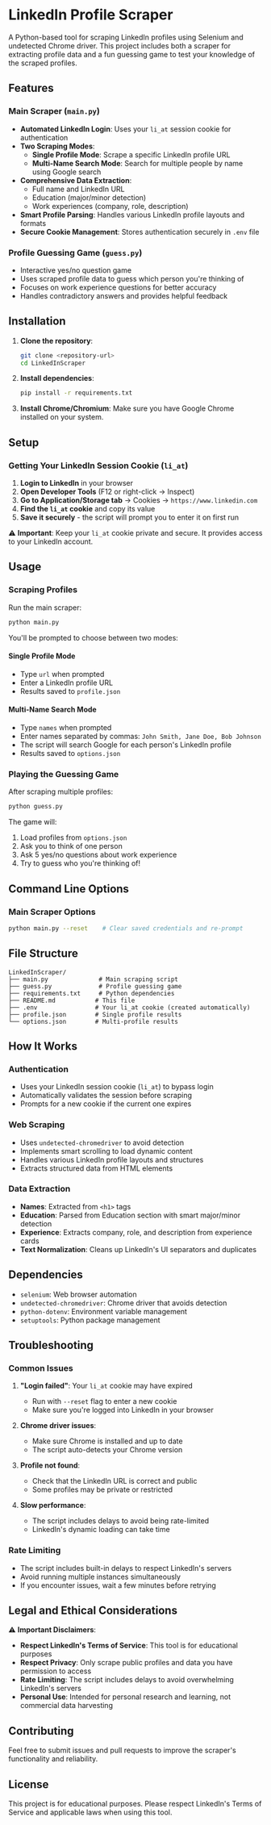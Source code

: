 # LinkedIn Profile Scraper

A Python-based tool for scraping LinkedIn profiles using Selenium and undetected Chrome driver. This project includes both a scraper for extracting profile data and a fun guessing game to test your knowledge of the scraped profiles.

## Features

### Main Scraper (`main.py`)
- **Automated LinkedIn Login**: Uses your `li_at` session cookie for authentication
- **Two Scraping Modes**:
  - **Single Profile Mode**: Scrape a specific LinkedIn profile URL
  - **Multi-Name Search Mode**: Search for multiple people by name using Google search
- **Comprehensive Data Extraction**:
  - Full name and LinkedIn URL
  - Education (major/minor detection)
  - Work experiences (company, role, description)
- **Smart Profile Parsing**: Handles various LinkedIn profile layouts and formats
- **Secure Cookie Management**: Stores authentication securely in `.env` file

### Profile Guessing Game (`guess.py`)
- Interactive yes/no question game
- Uses scraped profile data to guess which person you're thinking of
- Focuses on work experience questions for better accuracy
- Handles contradictory answers and provides helpful feedback

## Installation

1. **Clone the repository**:
   ```bash
   git clone <repository-url>
   cd LinkedInScraper
   ```

2. **Install dependencies**:
   ```bash
   pip install -r requirements.txt
   ```

3. **Install Chrome/Chromium**: Make sure you have Google Chrome installed on your system.

## Setup

### Getting Your LinkedIn Session Cookie (`li_at`)

1. **Login to LinkedIn** in your browser
2. **Open Developer Tools** (F12 or right-click → Inspect)
3. **Go to Application/Storage tab** → Cookies → `https://www.linkedin.com`
4. **Find the `li_at` cookie** and copy its value
5. **Save it securely** - the script will prompt you to enter it on first run

⚠️ **Important**: Keep your `li_at` cookie private and secure. It provides access to your LinkedIn account.

## Usage

### Scraping Profiles

Run the main scraper:

```bash
python main.py
```

You'll be prompted to choose between two modes:

#### Single Profile Mode
- Type `url` when prompted
- Enter a LinkedIn profile URL
- Results saved to `profile.json`

#### Multi-Name Search Mode
- Type `names` when prompted  
- Enter names separated by commas: `John Smith, Jane Doe, Bob Johnson`
- The script will search Google for each person's LinkedIn profile
- Results saved to `options.json`

### Playing the Guessing Game

After scraping multiple profiles:

```bash
python guess.py
```

The game will:
1. Load profiles from `options.json`
2. Ask you to think of one person
3. Ask 5 yes/no questions about work experience
4. Try to guess who you're thinking of!

## Command Line Options

### Main Scraper Options

```bash
python main.py --reset    # Clear saved credentials and re-prompt
```

## File Structure

```
LinkedInScraper/
├── main.py              # Main scraping script
├── guess.py             # Profile guessing game
├── requirements.txt     # Python dependencies
├── README.md           # This file
├── .env                # Your li_at cookie (created automatically)
├── profile.json        # Single profile results
└── options.json        # Multi-profile results
```

## How It Works

### Authentication
- Uses your LinkedIn session cookie (`li_at`) to bypass login
- Automatically validates the session before scraping
- Prompts for a new cookie if the current one expires

### Web Scraping
- Uses `undetected-chromedriver` to avoid detection
- Implements smart scrolling to load dynamic content
- Handles various LinkedIn profile layouts and structures
- Extracts structured data from HTML elements

### Data Extraction
- **Names**: Extracted from `<h1>` tags
- **Education**: Parsed from Education section with smart major/minor detection
- **Experience**: Extracts company, role, and description from experience cards
- **Text Normalization**: Cleans up LinkedIn's UI separators and duplicates

## Dependencies

- `selenium`: Web browser automation
- `undetected-chromedriver`: Chrome driver that avoids detection
- `python-dotenv`: Environment variable management
- `setuptools`: Python package management

## Troubleshooting

### Common Issues

1. **"Login failed"**: Your `li_at` cookie may have expired
   - Run with `--reset` flag to enter a new cookie
   - Make sure you're logged into LinkedIn in your browser

2. **Chrome driver issues**: 
   - Make sure Chrome is installed and up to date
   - The script auto-detects your Chrome version

3. **Profile not found**: 
   - Check that the LinkedIn URL is correct and public
   - Some profiles may be private or restricted

4. **Slow performance**:
   - The script includes delays to avoid being rate-limited
   - LinkedIn's dynamic loading can take time

### Rate Limiting
- The script includes built-in delays to respect LinkedIn's servers
- Avoid running multiple instances simultaneously
- If you encounter issues, wait a few minutes before retrying

## Legal and Ethical Considerations

⚠️ **Important Disclaimers**:

- **Respect LinkedIn's Terms of Service**: This tool is for educational purposes
- **Respect Privacy**: Only scrape public profiles and data you have permission to access  
- **Rate Limiting**: The script includes delays to avoid overwhelming LinkedIn's servers
- **Personal Use**: Intended for personal research and learning, not commercial data harvesting

## Contributing

Feel free to submit issues and pull requests to improve the scraper's functionality and reliability.

## License

This project is for educational purposes. Please respect LinkedIn's Terms of Service and applicable laws when using this tool.
